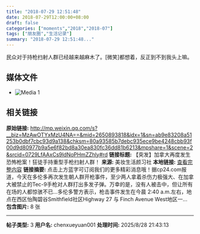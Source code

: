 ```yaml
---
title: "2018-07-29 12:51:48"
date: 2018-07-29T12:00:00+08:00
draft: false
categories: ["moments","2018","2018-07"]
tags: ["朋友圈","生活记录"]
summary: "2018-07-29 12:51:48..."
---
```


民众对于持枪扫射人群已经越来越麻木了。[微笑]都想着，反正到不到我头上嘛。

## 媒体文件

- ![Media 1](/Moments/photos/2018-07-29/201807291251480.jpg)

## 相关链接

**原始链接:** http://mp.weixin.qq.com/s?__biz=MzAwOTYxMzU4NA==&mid=2650893818&idx=1&sn=ab9e83208a51253b0dbf7cbc93d9a138&chksm=80a93585b7debc935ece9be4248cbb93f00d9d80977b9a5e6f82bd8a30ea830fc36dd81b6213&mpshare=1&scene=2&srcid=0729LfAAxCs9ldNoPHmZZhly#rd
**链接标题:** 【突发】加拿大再度发生恐怖枪案！狂徒手持重型手枪扫射人群！
**来源:** 美妆生活颜习社
**本地链接:** [查看完整内容](/link_content/2018/07/2018-07-29-2/link_content/)
**链接摘要:** 点击上方蓝字可订阅我们的更多精彩消息哦！据cp24.com报道，今天在多伦多再次发生朝人群开枪事件，至少两人拿着杀伤力极强大、在加拿大被禁止的Tec-9手枪对人群打出多发子弹。万幸的是，没有人被击中，但让所有在场的人都惊骇不已...多伦多警方表示，枪击事件发生在今晨 2:40 a.m.左右，地点在西区怡陶碧谷Smithfield社区Highway 27 与 Finch Avenue West地区一...
**包含图片:** 8 张

---

**帖子类型:** 3
**用户名:** chenxueyuan001
**处理时间:** 2025/8/28 21:43:13